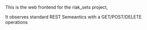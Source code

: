 
This is the web frontend for the riak_sets project,

It observes standard REST Semeantics with a GET/POST/DELETE operations
